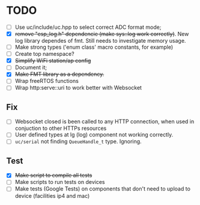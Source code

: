 # TODO

- [ ] Use uc/include/uc.hpp to select correct ADC format mode;
- [x] ~~remove "esp_log.h" dependencie (make sys::log work correctly)~~. New log library dependes of fmt. Still needs to investigate memory usage.
- [ ] Make strong types ('enum class' macro constants, for example)
- [ ] Create top namespace?
- [x] ~~Simplify WiFi station/ap config~~
- [ ] Document it;
- [x] ~~Make FMT library as a dependency.~~
- [ ] Wrap freeRTOS functions
- [ ] Wrap http:serve::uri to work better with Websocket

## Fix

- [ ] Websocket closed is been called to any HTTP connection, when used in conjuction to other HTTPs resources
- [ ] User defined types at lg (log) component not working correctly.
- [ ] `uc/serial` not finding `QueueHandle_t` type. Ignoring.

## Test

- [x] ~~Make script to compile all tests~~
- [ ] Make scripts to run tests on devices
- [ ] Make tests (Google Tests) on components that don't need to upload to device (facilities ip4 and mac)